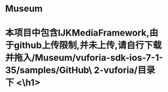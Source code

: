 # Museum


<h1>本项目中包含IJKMediaFramework,由于github上传限制,并未上传,请自行下载并拖入/Museum/vuforia-sdk-ios-7-1-35/samples/GitHub\ 2-vuforia/目录下 
<\h1>
